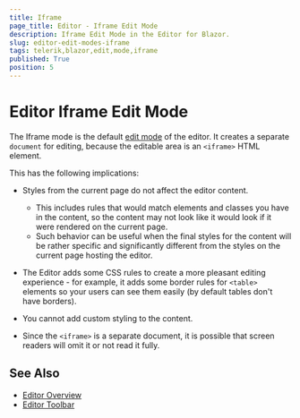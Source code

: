 ```yaml
---
title: Iframe
page_title: Editor - Iframe Edit Mode
description: Iframe Edit Mode in the Editor for Blazor.
slug: editor-edit-modes-iframe
tags: telerik,blazor,edit,mode,iframe
published: True
position: 5
---
```



# Editor Iframe Edit Mode

The Iframe mode is the default [edit mode](slug:editor-edit-modes-overview) of the editor. It creates a separate `document` for editing, because the editable area is an `<iframe>` HTML element.

This has the following implications:

* Styles from the current page do not affect the editor content. 

    * This includes rules that would match elements and classes you have in the content, so the content may not look like it would look if it were rendered on the current page.
    * Such behavior can be useful when the final styles for the content will be rather specific and significantly different from the styles on the current page hosting the editor.

* The Editor adds some CSS rules to create a more pleasant editing experience - for example, it adds some border rules for `<table>` elements so your users can see them easily (by default tables don't have borders).

* You cannot add custom styling to the content.

* Since the `<iframe>` is a separate document, it is possible that screen readers will omit it or not read it fully.

## See Also

  * [Editor Overview](slug:editor-overview)
  * [Editor Toolbar](slug:editor-toolbar)


